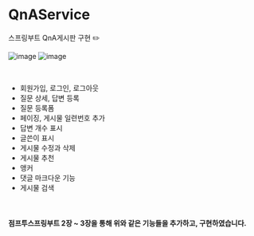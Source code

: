 # QnAService
스프링부트 QnA게시판 구현 ✏️

![image](https://github.com/mmunkyeong/QnAService/assets/62290451/cec0bb1d-958f-42e9-8e53-4f5729c58f65)
![image](https://github.com/mmunkyeong/QnAService/assets/62290451/9af61844-748b-4100-8664-fe1f958d4736)

<br>

- 회원가입, 로그인, 로그아웃
- 질문 상세, 답변 등록
- 질문 등록폼
- 페이징, 게시물 일련번호 추가
- 답변 개수 표시
- 글쓴이 표시
- 게시물 수정과 삭제
- 게시물 추천
- 앵커
- 댓글 마크다운 기능
- 게시물 검색

<br>

#### 점프투스프링부트 2장 ~ 3장을 통해 위와 같은 기능들을 추가하고, 구현하였습니다. 
